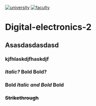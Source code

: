 [![university](https://img.shields.io/badge/university-Brno%20University%20of%20Technology-red.svg)](https://www.vutbr.cz/en/)
[![faculty](https://img.shields.io/badge/faculty-Faculty%20of%20Electrical%20Engineering%20and%20Communication-blue.svg)](https://www.fekt.vutbr.cz/)


# Digital-electronics-2

## Asasdasdasdasd
### kjfhlaskdjfhaskdjf
### *Italic?* **Bold** __Bold?__
### **Bold _Italic and Bold_ Bold**
### ~~Strikethrough~~
